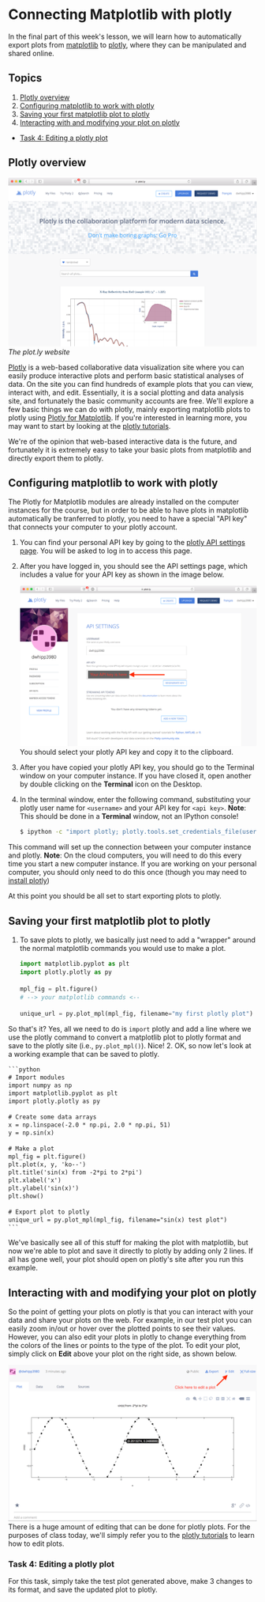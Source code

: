 # Connecting Matplotlib with plotly
In the final part of this week's lesson, we will learn how to automatically export plots from [matplotlib](http://matplotlib.org/) to [plotly](https://plot.ly/), where they can be manipulated and shared online.

## Topics
1. [Plotly overview](#plotly-overview)
2. [Configuring matplotlib to work with plotly](#configuring-matplotlib-to-work-with-plotly)
3. [Saving your first matplotlib plot to plotly](#saving-your-first-matplotlib-plot-to-plotly)
4. [Interacting with and modifying your plot on plotly](#interacting-with-and-modifying-your-plot-on-plotly)
  - [Task 4: Editing a plotly plot](#task-4-editing-a-plotly-plot)

## Plotly overview
![The plot.ly website](../img/plotly-site.png)<br/>
*The plot.ly website*

[Plotly](https://plot.ly/) is a web-based collaborative data visualization site where you can easily produce interactive plots and perform basic statistical analyses of data.
On the site you can find hundreds of example plots that you can view, interact with, and edit.
Essentially, it is a social plotting and data analysis site, and fortunately the basic community accounts are free.
We'll explore a few basic things we can do with plotly, mainly exporting matplotlib plots to plotly using [Plotly for Matplotlib](https://plot.ly/matplotlib/).
If you're interested in learning more, you may want to start by looking at the [plotly tutorials](http://help.plot.ly/tutorials/).

We're of the opinion that web-based interactive data is the future, and fortunately it is extremely easy to take your basic plots from matplotlib and directly export them to plotly.

## Configuring matplotlib to work with plotly
The Plotly for Matplotlib modules are already installed on the computer instances for the course, but in order to be able to have plots in matplotlib automatically be tranferred to plotly, you need to have a special "API key" that connects your computer to your plotly account.

1. You can find your personal API key by going to the [plotly API settings page](https://plot.ly/settings/api). You will be asked to log in to access this page.
2. After you have logged in, you should see the API settings page, which includes a value for your API key as shown in the image below.

    ![The plotly API settings page](../img/plotly-api-key.png)<br/>
You should select your plotly API key and copy it to the clipboard.
3. After you have copied your plotly API key, you should go to the Terminal window on your computer instance.
If you have closed it, open another by double clicking on the **Terminal** icon on the Desktop.
4. In the terminal window, enter the following command, substituting your plotly user name for `<username>` and your API key for `<api key>`. **Note**: This should be done in a **Terminal** window, not an IPython console!

    ```bash
    $ ipython -c "import plotly; plotly.tools.set_credentials_file(username='<username>', api_key='<api key>')"
    ```
This command will set up the connection between your computer instance and plotly.
**Note**: On the cloud computers, you will need to do this every time you start a new computer instance.
If you are working on your personal computer, you should only need to do this once (though you may need to [install plotly](https://plot.ly/matplotlib/getting-started/#installation))

At this point you should be all set to start exporting plots to plotly.

## Saving your first matplotlib plot to plotly
1. To save plots to plotly, we basically just need to add a "wrapper" around the normal matplotlib commands you would use to make a plot.

    ```python
    import matplotlib.pyplot as plt
    import plotly.plotly as py

    mpl_fig = plt.figure()
    # --> your matplotlib commands <--

    unique_url = py.plot_mpl(mpl_fig, filename="my first plotly plot")
    ```
So that's it?
Yes, all we need to do is `import` plotly and add a line where we use the plotly command to convert a matplotlib plot to plotly format and save to the plotly site (i.e., `py.plot_mpl()`).
Nice!
2. OK, so now let's look at a working example that can be saved to plotly.

    ```python
    # Import modules
    import numpy as np
    import matplotlib.pyplot as plt
    import plotly.plotly as py
    
    # Create some data arrays
    x = np.linspace(-2.0 * np.pi, 2.0 * np.pi, 51)
    y = np.sin(x)
    
    # Make a plot
    mpl_fig = plt.figure()
    plt.plot(x, y, 'ko--')
    plt.title('sin(x) from -2*pi to 2*pi')
    plt.xlabel('x')
    plt.ylabel('sin(x)')
    plt.show()
    
    # Export plot to plotly
    unique_url = py.plot_mpl(mpl_fig, filename="sin(x) test plot")
    ```
We've basically see all of this stuff for making the plot with matplotlib, but now we're able to plot and save it directly to plotly by adding only 2 lines.
If all has gone well, your plot should open on plotly's site after you run this example.

## Interacting with and modifying your plot on plotly
So the point of getting your plots on plotly is that you can interact with your data and share your plots on the web.
For example, in our test plot you can easily zoom in/out or hover over the plotted points to see their values.
However, you can also edit your plots in plotly to change everything from the colors of the lines or points to the type of the plot.
To edit your plot, simply click on **Edit** above your plot on the right side, as shown below.

![Click to edit plotly plot](../img/plotly-interact.png)<br/>
There is a huge amount of editing that can be done for plotly plots.
For the purposes of class today, we'll simply refer you to the [plotly tutorials](http://help.plot.ly/tutorials/) to learn how to edit plots.

### Task 4: Editing a plotly plot
For this task, simply take the test plot generated above, make 3 changes to its format, and save the updated plot to plotly.
